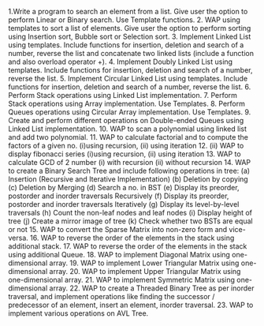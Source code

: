 1.Write a program to search an element from a list. Give user the option to perform Linear or
Binary search. Use Template functions.
2. WAP using templates to sort a list of elements. Give user the option to perform sorting using
Insertion sort, Bubble sort or Selection sort.
3. Implement Linked List using templates. Include functions for insertion, deletion and search of
a number, reverse the list and concatenate two linked lists (include a function and also overload
operator +).
4. Implement Doubly Linked List using templates. Include functions for insertion, deletion and
search of a number, reverse the list.
5. Implement Circular Linked List using templates. Include functions for insertion, deletion and
search of a number, reverse the list.
6. Perform Stack operations using Linked List implementation.
7. Perform Stack operations using Array implementation. Use Templates.
8. Perform Queues operations using Circular Array implementation. Use Templates.
9. Create and perform different operations on Double-ended Queues using Linked List
implementation.
10. WAP to scan a polynomial using linked list and add two polynomial.
11. WAP to calculate factorial and to compute the factors of a given no. (i)using recursion, (ii)
using iteration
12. (ii) WAP to display fibonacci series (i)using recursion, (ii) using iteration
13. WAP to calculate GCD of 2 number (i) with recursion (ii) without recursion
14. WAP to create a Binary Search Tree and include following operations in tree:
(a) Insertion (Recursive and Iterative Implementation)
(b) Deletion by copying
(c) Deletion by Merging
(d) Search a no. in BST
(e) Display its preorder, postorder and inorder traversals Recursively
(f) Display its preorder, postorder and inorder traversals Iteratively
(g) Display its level-by-level traversals
(h) Count the non-leaf nodes and leaf nodes
(i) Display height of tree
(j) Create a mirror image of tree
(k) Check whether two BSTs are equal or not
15. WAP to convert the Sparse Matrix into non-zero form and vice-versa.
16. WAP to reverse the order of the elements in the stack using additional stack.
17. WAP to reverse the order of the elements in the stack using additional Queue.
18. WAP to implement Diagonal Matrix using one-dimensional array.
19. WAP to implement Lower Triangular Matrix using one-dimensional array.
20. WAP to implement Upper Triangular Matrix using one-dimensional array.
21. WAP to implement Symmetric Matrix using one-dimensional array.
22. WAP to create a Threaded Binary Tree as per inorder traversal, and implement operations like
finding the successor / predecessor of an element, insert an element, inorder traversal.
23. WAP to implement various operations on AVL Tree.
